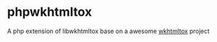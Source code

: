 # phpwkhtmltox
A php extension of libwkhtmltox base on a awesome [wkhtmltox](wkhtmltopdf.org) project
